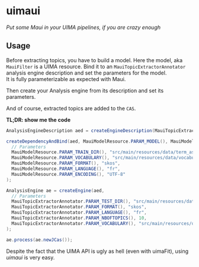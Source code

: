 # uimaui

*Put some Maui in your UIMA pipelines, if you are crazy enough*

## Usage

Before extracting topics, you have to build a model.
Here the model, aka `MauiFilter` is a UIMA resource.
Bind it to an `MauiTopicExtractorAnnotator` analysis engine description and set the parameters for the model.  
It is fully parameterizable as expected with Maui.

Then create your Analysis engine from its description and set its parameters.

And of course, extracted topics are added to the `CAS`.

**TL;DR: show me the code**

```java
AnalysisEngineDescription aed = createEngineDescription(MauiTopicExtractorAnnotator.class);

createDependencyAndBind(aed, MauiModelResource.PARAM_MODEL(), MauiModelResource.class, "",
  // Parameters
  MauiModelResource.PARAM_TRAIN_DIR(), "src/main/resources/data/term_assignment/train_fr",
  MauiModelResource.PARAM_VOCABULARY(), "src/main/resources/data/vocabularies/agrovoc_fr.rdf.gz",
  MauiModelResource.PARAM_FORMAT(), "skos",
  MauiModelResource.PARAM_LANGUAGE(), "fr",
  MauiModelResource.PARAM_ENCODING(), "UTF-8"
);

AnalysisEngine ae = createEngine(aed,
  // Parameters
  MauiTopicExtractorAnnotator.PARAM_TEST_DIR(), "src/main/resources/data/term_assignment/test_fr",
  MauiTopicExtractorAnnotator.PARAM_FORMAT(), "skos",
  MauiTopicExtractorAnnotator.PARAM_LANGUAGE(), "fr",
  MauiTopicExtractorAnnotator.PARAM_NBOFTOPICS(), 10,
  MauiTopicExtractorAnnotator.PARAM_VOCABULARY(), "src/main/resources/data/vocabularies/agrovoc_fr.rdf.gz"
);

ae.process(ae.newJCas());
```

Despite the fact that the UIMA API is ugly as hell (even with uimaFit), using *uimaui* is very easy.
